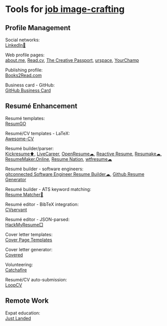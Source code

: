 
# Tools for [job image-crafting](https://adequate.life/jobs-3/)

## Profile Management

Social networks:  
[LinkedIn🧛](https://linkedin.com)

Web profile pages:  
[about.me](https://about.me),
[Read.cv](https://read.cv/),
[The Creative Passport](https://www.creativepassport.net/),
[urspace](https://urspace.io/),
[YourChamp](https://www.yourchamp.io/)

Publishing profile:  
[Books2Read.com](https://books2read.com/)

Business card - GitHub:  
[GitHub Business Card](https://scastiel.dev/github-card)

## Resumé Enhancement

Resumé templates:  
[ResumGO](https://www.resumgo.com/)

Resumé/CV templates - LaTeX:  
[Awesome-CV](https://github.com/posquit0/Awesome-CV)

Resumé builder/parser:  
[Kickresume⬆️](https://www.kickresume.com/),
[LiveCareer](https://www.livecareer.com/),
[OpenResume☁](https://www.open-resume.com/),
[Reactive Resume](https://rxresu.me/),
[Resumake☁](https://latexresu.me/),
[ResumeMaker.Online](https://www.resumemaker.online/),
[Resume Nation](https://resume-nation.github.io/),
[wtfresume☁](https://wtfresume.com/)

Resumé builder - software engineers:  
[gitconnected Software Engineer Resume Builder☁](https://gitconnected.com/resume-builder),
[Github Resume Generator](https://resume-github.vercel.app/)

Resumé builder - ATS keyword matching:  
[Resume Matcher🐍](https://www.resumematcher.fyi/)

Resumé editor - BibTeX integration:  
[CVservant](https://cvservant.com/cv/)

Resumé editor - JSON-parsed:  
[HackMyResume□](https://github.com/hacksalot/HackMyResume)

Cover letter templates:  
[Cover Page Templates](https://www.mswordcoverpages.com/)

Cover letter generator:  
[Covered](https://covered.works/)

Volunteering:  
[Catchafire](https://www.catchafire.org)

Resumé/CV auto-submission:  
[LoopCV](https://www.loopcv.pro/)

## Remote Work

Expat education:  
[Just Landed](https://www.justlanded.com/)
